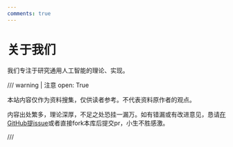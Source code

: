```yaml
---
comments: true
---
```


# 关于我们

我们专注于研究通用人工智能的理论、实现。

/// warning | 注意
    open: True

本站内容仅作为资料搜集，仅供读者参考。不代表资料原作者的观点。

内容出处繁多，理论深厚，不足之处恐挂一漏万。如有错漏或有改进意见，恳请[在GitHub提issue](https://github.com/Hailaylin/agi-society-cn/issues/new)或者直接fork本库后提交pr，小生不胜感激。

///
